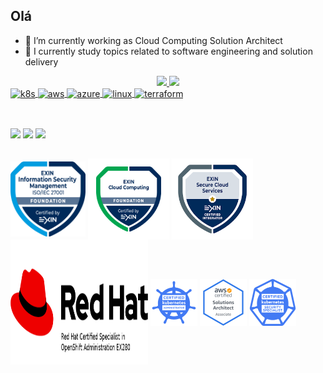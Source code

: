 
## Olá 

- 🔭 I’m currently working as Cloud Computing Solution Architect 
- 🌱 I currently study topics related to software engineering and solution delivery

<div align="center">
<a href="https://github.com/jeliasmoreira">
<img height="150em" src="https://github-readme-stats.vercel.app/api?username=jeliasmoreira&show_icons=true&theme=dracula&include_all_commits=true&count_private=true"/>
<img height="150em" src="https://github-readme-stats.vercel.app/api/top-langs/?username=jeliasmoreira&layout=compact&langs_count=7&theme=dracula"/>
</div>

<div>
<img align="center" alt="k8s" height="50" width="60"      src="https://cdn.jsdelivr.net/gh/devicons/devicon/icons/kubernetes/kubernetes-plain.svg">
 <img align="center" alt="aws" height="50" width="60"  src="https://cdn.jsdelivr.net/gh/devicons/devicon/icons/amazonwebservices/amazonwebservices-original-wordmark.svg">     
 <img align="center" alt="azure" height="50" width="60"   src="https://cdn.jsdelivr.net/gh/devicons/devicon/icons/azure/azure-original-wordmark.svg">        
 <img align="center" alt="linux" height="50" width="60"   src="https://cdn.jsdelivr.net/gh/devicons/devicon/icons/linux/linux-original.svg">   
 <img align="center" alt="terraform" height="50" width="60"   src="https://raw.githubusercontent.com/shuaibiyy/awesome-terraform/master/terraform.svg">         
</div>

 ## 


<div style="display: inline_block"><br> 
  <a href="https://www.linkedin.com/in/jeliasmoreira/" target="_blank"><img src="https://img.shields.io/badge/-LinkedIn-%230077B5?style=for-the-badge&logo=linkedin&logoColor=white" target="_blank"></a>
  <a href="https://telegram.me/jeliasmoreira" target="_blank"><img src="https://img.shields.io/badge/Telegram-2CA5E0?style=for-the-badge&logo=telegram&logoColor=white" target="_blank"></a>
  <a href = "mailto:jeliasmoreira@gmail.com"><img src="https://img.shields.io/badge/-Gmail-%23333?style=for-the-badge&logo=gmail&logoColor=white" target="_blank"></a>  
</div>


 ## 


<div style="display: inline_block">
<img align="center" alt="exin-1" height="120" width="120" src="./icons/exin-1.png">
<img align="center" alt="exin" height="130" width="130" src="./icons/cloud-computing-foundation.png">
<img align="center" alt="exin" height="130" width="130" src="./icons/exin.png">
<img align="center" alt="redhat" height="200" width="220" src="./icons/redhat-logo-ex280.png">
<img align="center" alt="cka" height="75" width="75" src="./icons/logo_cka_whitetext-2-2-300x300.png">
<img align="center" alt="k8s" height="75" width="75" src="./icons/aws-certified-solutions-architect-associate.png">
<img align="center" alt="cks" height="75" width="75" src="./icons/kubernetes-security-specialist-logo-300x285.png">
</div><br>
